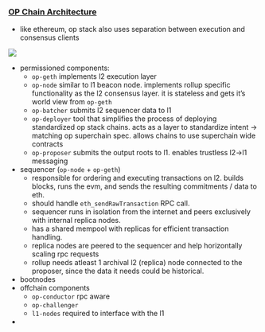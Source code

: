 ### [OP Chain Architecture](https://docs.optimism.io/operators/chain-operators/architecture)

- like ethereum, op stack also uses separation between execution and consensus clients

![](https://docs.optimism.io/_next/image?url=%2Fimg%2Fbuilders%2Fchain-operators%2Fsequencer-diagram.png&w=828&q=75)


- permissioned components:
    - `op-geth` implements l2 execution layer
    - `op-node` similar to l1 beacon node. implements rollup specific functionality as the l2 consensus layer. it is stateless and gets it’s world view from `op-geth`
    - `op-batcher` submits l2 sequencer data to l1
    - `op-deployer` tool that simplifies the process of deploying standardized op stack chains. acts as a layer to standardize intent → matching op superchain spec. allows chains to use superchain wide contracts
    - `op-proposer` submits the output roots to l1. enables trustless l2→l1 messaging
- sequencer (`op-node` + `op-geth`)
    - responsible for ordering and executing transactions on l2. builds blocks, runs the evm, and sends the resulting commitments / data to eth.
    - should handle `eth_sendRawTransaction` RPC call.
    - sequencer runs in isolation from the internet and peers exclusively with internal replica nodes.
    - has a shared mempool with replicas for efficient transaction handling.
    - replica nodes are peered to the sequencer and help horizontally scaling rpc requests
    - rollup needs atleast 1 archival l2 (replica) node connected to the proposer, since the data it needs could be historical.
- bootnodes
- offchain components
    - `op-conductor` rpc aware 
    - `op-challenger`
    - `l1-nodes` required to interface with the l1
- 